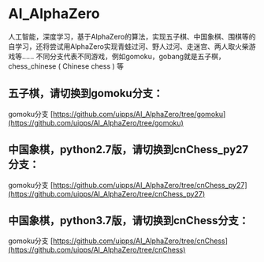 # AI_AlphaZero
人工智能，深度学习，基于AlphaZero的算法，实现五子棋、中国象棋、围棋等的自学习，还将尝试用AlphaZero实现青蛙过河、野人过河、走迷宫、两人取火柴游戏等...... 不同分支代表不同游戏，例如gomoku，gobang就是五子棋，chess_chinese ( Chinese chess ) 等

## 五子棋，请切换到gomoku分支：
gomoku分支 [https://github.com/uipps/AI_AlphaZero/tree/gomoku](https://github.com/uipps/AI_AlphaZero/tree/gomoku)

## 中国象棋，python2.7版，请切换到cnChess_py27分支：
gomoku分支 [https://github.com/uipps/AI_AlphaZero/tree/cnChess_py27](https://github.com/uipps/AI_AlphaZero/tree/cnChess_py27)

## 中国象棋，python3.7版，请切换到cnChess分支：
gomoku分支 [https://github.com/uipps/AI_AlphaZero/tree/cnChess](https://github.com/uipps/AI_AlphaZero/tree/cnChess)

